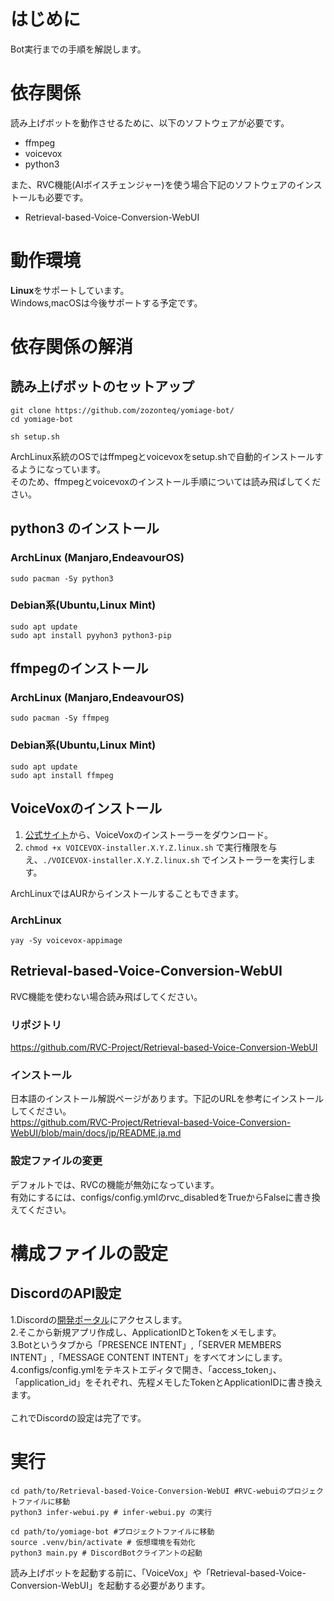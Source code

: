 # はじめに
Bot実行までの手順を解説します。


# 依存関係
読み上げボットを動作させるために、以下のソフトウェアが必要です。
 - ffmpeg
 - voicevox
 - python3

また、RVC機能(AIボイスチェンジャー)を使う場合下記のソフトウェアのインストールも必要です。
 - Retrieval-based-Voice-Conversion-WebUI



# 動作環境
**Linux**をサポートしています。  
Windows,macOSは今後サポートする予定です。



# 依存関係の解消
## 読み上げボットのセットアップ
```shell
git clone https://github.com/zozonteq/yomiage-bot/
cd yomiage-bot

sh setup.sh
```
ArchLinux系統のOSではffmpegとvoicevoxをsetup.shで自動的インストールするようになっています。  
そのため、ffmpegとvoicevoxのインストール手順については読み飛ばしてください。
## python3 のインストール
### ArchLinux (Manjaro,EndeavourOS)
```shell
sudo pacman -Sy python3
```
### Debian系(Ubuntu,Linux Mint)
```shell
sudo apt update
sudo apt install pyyhon3 python3-pip
```
## ffmpegのインストール
### ArchLinux (Manjaro,EndeavourOS)
```shell
sudo pacman -Sy ffmpeg
```
### Debian系(Ubuntu,Linux Mint)
```shell
sudo apt update
sudo apt install ffmpeg
```

## VoiceVoxのインストール
1. [公式サイト](https://voicevox.hiroshiba.jp)から、VoiceVoxのインストーラーをダウンロード。
2. `chmod +x VOICEVOX-installer.X.Y.Z.linux.sh` で実行権限を与え、`./VOICEVOX-installer.X.Y.Z.linux.sh` でインストーラーを実行します。

ArchLinuxではAURからインストールすることもできます。
### ArchLinux
```shell
yay -Sy voicevox-appimage
```

## Retrieval-based-Voice-Conversion-WebUI
RVC機能を使わない場合読み飛ばしてください。  
### リポジトリ
https://github.com/RVC-Project/Retrieval-based-Voice-Conversion-WebUI
### インストール　
日本語のインストール解説ページがあります。下記のURLを参考にインストールしてください。  
https://github.com/RVC-Project/Retrieval-based-Voice-Conversion-WebUI/blob/main/docs/jp/README.ja.md
### 設定ファイルの変更
デフォルトでは、RVCの機能が無効になっています。  
有効にするには、configs/config.ymlのrvc_disabledをTrueからFalseに書き換えてください。

# 構成ファイルの設定
## DiscordのAPI設定
 1.Discordの[開発ポータル](https://discord.com/developers/applications)にアクセスします。  
 2.そこから新規アプリ作成し、ApplicationIDとTokenをメモします。  
 3.Botというタブから「PRESENCE INTENT」,「SERVER MEMBERS INTENT」,「MESSAGE CONTENT INTENT」をすべてオンにします。  
 4.configs/config.ymlをテキストエディタで開き、「access_token」、「application_id」をそれぞれ、先程メモしたTokenとApplicationIDに書き換えます。  
 <br>
 これでDiscordの設定は完了です。
 
# 実行
``` shell
cd path/to/Retrieval-based-Voice-Conversion-WebUI #RVC-webuiのプロジェクトファイルに移動
python3 infer-webui.py # infer-webui.py の実行

cd path/to/yomiage-bot #プロジェクトファイルに移動
source .venv/bin/activate # 仮想環境を有効化
python3 main.py # DiscordBotクライアントの起動
```
読み上げボットを起動する前に、「VoiceVox」や「Retrieval-based-Voice-Conversion-WebUI」を起動する必要があります。  
